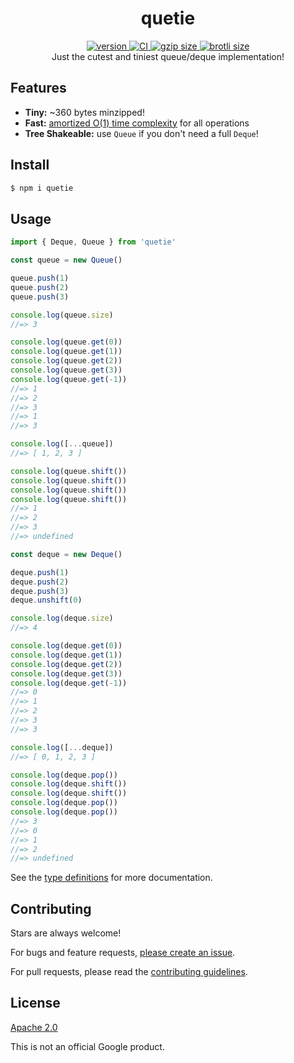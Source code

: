 <h1 align="center">
  quetie
</h1>

<div align="center">
  <a href="https://npmjs.org/package/quetie">
    <img src="https://badgen.now.sh/npm/v/quetie" alt="version" />
  </a>
  <a href="https://github.com/TomerAberbach/quetie/actions">
    <img src="https://github.com/TomerAberbach/quetie/workflows/CI/badge.svg" alt="CI" />
  </a>
  <a href="https://unpkg.com/quetie/dist/index.min.js">
    <img src="https://deno.bundlejs.com/?q=quetie&badge" alt="gzip size" />
  </a>
  <a href="https://unpkg.com/quetie/dist/index.min.js">
    <img src="https://deno.bundlejs.com/?q=quetie&config={%22compression%22:{%22type%22:%22brotli%22}}&badge" alt="brotli size" />
  </a>
</div>

<div align="center">
  Just the cutest and tiniest queue/deque implementation!
</div>

## Features

- **Tiny:** ~360 bytes minzipped!
- **Fast:**
  [amortized O(1) time complexity](https://en.wikipedia.org/wiki/Amortized_analysis)
  for all operations
- **Tree Shakeable:** use `Queue` if you don't need a full `Deque`!

## Install

```sh
$ npm i quetie
```

## Usage

```js
import { Deque, Queue } from 'quetie'

const queue = new Queue()

queue.push(1)
queue.push(2)
queue.push(3)

console.log(queue.size)
//=> 3

console.log(queue.get(0))
console.log(queue.get(1))
console.log(queue.get(2))
console.log(queue.get(3))
console.log(queue.get(-1))
//=> 1
//=> 2
//=> 3
//=> 1
//=> 3

console.log([...queue])
//=> [ 1, 2, 3 ]

console.log(queue.shift())
console.log(queue.shift())
console.log(queue.shift())
console.log(queue.shift())
//=> 1
//=> 2
//=> 3
//=> undefined

const deque = new Deque()

deque.push(1)
deque.push(2)
deque.push(3)
deque.unshift(0)

console.log(deque.size)
//=> 4

console.log(deque.get(0))
console.log(deque.get(1))
console.log(deque.get(2))
console.log(deque.get(3))
console.log(deque.get(-1))
//=> 0
//=> 1
//=> 2
//=> 3
//=> 3

console.log([...deque])
//=> [ 0, 1, 2, 3 ]

console.log(deque.pop())
console.log(deque.shift())
console.log(deque.shift())
console.log(deque.pop())
console.log(deque.pop())
//=> 3
//=> 0
//=> 1
//=> 2
//=> undefined
```

See the
[type definitions](https://github.com/TomerAberbach/quetie/blob/main/src/index.d.ts)
for more documentation.

## Contributing

Stars are always welcome!

For bugs and feature requests,
[please create an issue](https://github.com/TomerAberbach/quetie/issues/new).

For pull requests, please read the
[contributing guidelines](https://github.com/TomerAberbach/quetie/blob/master/contributing.md).

## License

[Apache 2.0](https://github.com/TomerAberbach/quetie/blob/master/license)

This is not an official Google product.
